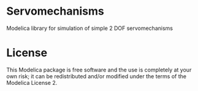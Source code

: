 Servomechanisms
===============

Modelica library for simulation of simple 2 DOF servomechanisms

License
===============
This Modelica package is free software and the use is completely at your own risk; it can be redistributed and/or modified under the terms of the Modelica License 2.
